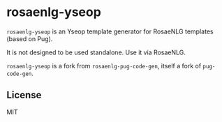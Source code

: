 # rosaenlg-yseop

`rosaenlg-yseop` is an Yseop template generator for RosaeNLG templates (based on Pug).

It is not designed to be used standalone. Use it via RosaeNLG.

`rosaenlg-yseop` is a fork from `rosaenlg-pug-code-gen`, itself a fork of `pug-code-gen`.

## License

  MIT
